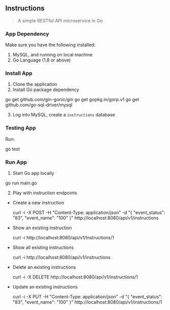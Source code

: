 ## Instructions

> A simple RESTful API microservice in Go

### App Dependency

Make sure you have the following installed:

1. MySQL, and running on local machine
2. Go Language (1.8 or above)

### Install App
1. Clone the application
2. Install Go package dependency

  go get github.com/gin-gonic/gin
  go get gopkg.in/gorp.v1
  go get github.com/go-sql-driver/mysql

3. Log into MySQL, create a `instructions` database

### Testing App
Run:

  go test

### Run App
1. Start Go app locally

  go run main.go

2. Play with instruction endpoints

* Create a new instruction

  curl -i -X POST -H "Content-Type: application/json" -d "{ \"event_status\": \"83\", \"event_name\": \"100\" }" http://localhost:8080/api/v1/instructions

* Show an existing instruction

  curl -i http://localhost:8080/api/v1/Instructions/1


* Show all existing instructions

  curl -i http://localhost:8080/api/v1/instructions

* Delete an existing instructions

  curl -i -X DELETE http://localhost:8080/api/v1/instructions/1

* Update an existing instructions

  curl -i -X PUT -H "Content-Type: application/json" -d "{ \"event_status\": \"83\", \"event_name\": \"100\" }" http://localhost:8080/api/v1/instructions/1
